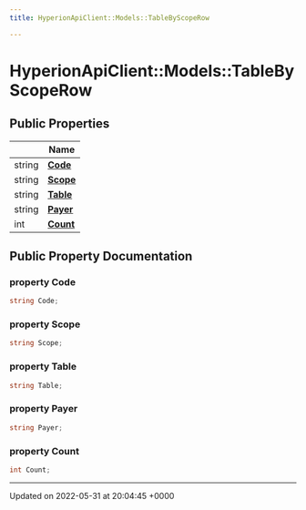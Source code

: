 ```yaml
---
title: HyperionApiClient::Models::TableByScopeRow

---
```


# HyperionApiClient::Models::TableByScopeRow





## Public Properties

|                | Name           |
| -------------- | -------------- |
| string | **[Code](/Classes/class_hyperion_api_client_1_1_models_1_1_table_by_scope_row.md#property-code)**  |
| string | **[Scope](/Classes/class_hyperion_api_client_1_1_models_1_1_table_by_scope_row.md#property-scope)**  |
| string | **[Table](/Classes/class_hyperion_api_client_1_1_models_1_1_table_by_scope_row.md#property-table)**  |
| string | **[Payer](/Classes/class_hyperion_api_client_1_1_models_1_1_table_by_scope_row.md#property-payer)**  |
| int | **[Count](/Classes/class_hyperion_api_client_1_1_models_1_1_table_by_scope_row.md#property-count)**  |

## Public Property Documentation

### property Code

```csharp
string Code;
```


### property Scope

```csharp
string Scope;
```


### property Table

```csharp
string Table;
```


### property Payer

```csharp
string Payer;
```


### property Count

```csharp
int Count;
```


-------------------------------

Updated on 2022-05-31 at 20:04:45 +0000